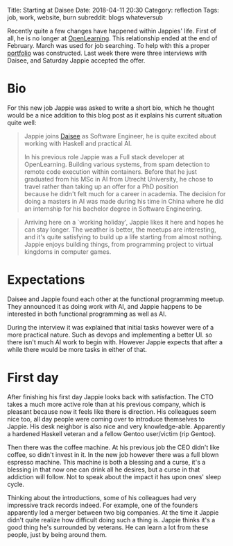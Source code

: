 Title: Starting at Daisee
Date: 2018-04-11 20:30
Category: reflection
Tags: job, work, website, burn
subreddit: blogs whateversub

Recently quite a few changes have happened within Jappies' life.
First of all, he is no longer at [OpenLearning](https://www.openlearning.com/).
This relationship ended at the end of February.
March was used for job searching.
To help with this a proper [portfolio](https://jappieklooster.nl/pages/portfolio.html)
was constructed.
Last week there were three interviews with Daisee,
and Saturday Jappie accepted the offer.

# Bio
For this new job Jappie was asked to write a short bio,
which he thought would be a nice addition to this blog post as it explains his
current situation quite well:

> Jappie joins [Daisee](https://daisee.com) as Software Engineer,
> he is quite excited about working with Haskell and practical AI.
> 
> In his previous role Jappie was a Full stack developer at OpenLearning.
> Building various systems,
> from spam detection to remote code execution within containers.
> Before that he just graduated from his MSc in AI from Utrecht University,
> he chose to travel rather than taking up an offer for a PhD position   
> because he didn't felt much for a career in academia.
> The decision for doing a masters in AI was made during his time in China
> where he did an internship for his bachelor degree in Software Engineering.

> Arriving here on a `working holiday', Jappie likes it here and hopes he can
> stay longer.
> The weather is better, the meetups are interesting,
> and it's quite satisfying to build up a life starting from almost nothing.
> Jappie enjoys building things,
> from programming project to virtual kingdoms in computer games.

# Expectations
Daisee and Jappie found each other at the functional programming meetup.
They announced it as doing work with AI,
and Jappie happens to be interested in both functional programming as well as AI.

During the interview it was explained that initial tasks however were of a more
practical nature.
Such as devops and implementing a better UI.
so there isn't much AI work to begin with.
However Jappie expects that after a while there would be more tasks in either
of that.

# First day
After finishing his first day Jappie looks back with satisfaction.
The CTO takes a much more active role than at his previous company,
which is pleasant because now it feels like there is direction.
His colleagues seem nice too, all day people were coming over to introduce
themselves to Jappie.
His desk neighbor is also nice and very knowledge-able.
Apparently a hardened Haskell veteran and a fellow Gentoo user/victim (rip Gentoo).

Then there was the coffee machine.
At his previous job the CEO didn't like coffee, so didn't invest in it.
In the new job however there was a full blown espresso machine.
This machine is both a blessing and a curse,
it's a blessing in that now one can drink all he desires,
but a curse in that addiction will follow.
Not to speak about the impact it has upon ones' sleep cycle.

Thinking about the introductions, some of his colleagues had very impressive
track records indeed.
For example, one of the founders apparently led a merger between two big
companies.
At the time it Jappie didn't quite realize how difficult doing such a thing is.
Jappie thinks it's a good thing he's surrounded by veterans.
He can learn a lot from these people, just by being around them.
